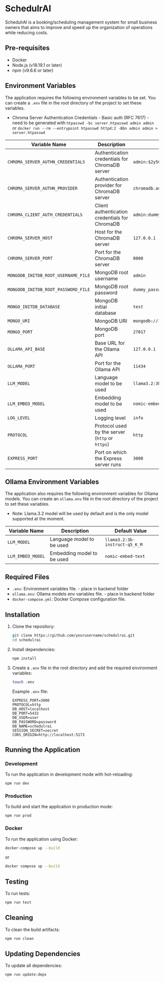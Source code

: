 # SchedulrAI

SchedulrAI is a booking/scheduling management system for small business owners that aims to improve and speed up the organization of operations while reducing costs.

## Pre-requisites

-   Docker
-   Node.js (v18.19.1 or later)
-   npm (v9.6.6 or later)

## Environment Variables

The application requires the following environment variables to be set. You can create a `.env` file in the root directory of the project to set these variables.

-   Chroma Server Authentication Credentials - Basic auth (RFC 7617) - need to be generated with `htpasswd -bc server.htpasswd admin admin` or `docker run --rm --entrypoint htpasswd httpd:2 -Bbn admin admin > server.htpasswd`

| Variable Name                       | Description                                     | Default Value                                                 |
| ----------------------------------- | ----------------------------------------------- | ------------------------------------------------------------- |
| `CHROMA_SERVER_AUTHN_CREDENTIALS`   | Authentication credentials for ChromaDB server  | `admin:$2y505<22-character salt >`                            |
| `CHROMA_SERVER_AUTHN_PROVIDER`      | Authentication provider for ChromaDB server     | `chromadb.auth.basic_authn.BasicAuthenticationServerProvider` |
| `CHROMA_CLIENT_AUTH_CREDENTIALS`    | Client authentication credentials for ChromaDB  | `admin:dummy_password`                                        |
| `CHROMA_SERVER_HOST`                | Host for the ChromaDB server                    | `127.0.0.1`                                                   |
| `CHROMA_SERVER_PORT`                | Port for the ChromaDB server                    | `8000`                                                        |
| `MONGODB_INITDB_ROOT_USERNAME_FILE` | MongoDB root username                           | `admin`                                                       |
| `MONGODB_INITDB_ROOT_PASSWORD_FILE` | MongoDB root password                           | `dummy_password`                                              |
| `MONGO_INITDB_DATABASE`             | MongoDB initial database                        | `test`                                                        |
| `MONGO_URI`                         | MongoDB URI                                     | `mongodb://127.0.0.1:27017`                                   |
| `MONGO_PORT`                        | MongoDB port                                    | `27017`                                                       |
| `OLLAMA_API_BASE`                   | Base URL for the Ollama API                     | `127.0.0.1`                                                   |
| `OLLAMA_PORT`                       | Port for the Ollama API                         | `11434`                                                       |
| `LLM_MODEL`                         | Language model to be used                       | `llama3.2:3b-instruct-q5_K_M`                                 |
| `LLM_EMBED_MODEL`                   | Embedding model to be used                      | `nomic-embed-text`                                            |
| `LOG_LEVEL`                         | Logging level                                   | `info`                                                        |
| `PROTOCOL`                          | Protocol used by the server (`http` or `https`) | `http`                                                        |
| `EXPRESS_PORT`                      | Port on which the Express server runs           | `3000`                                                        |

## Ollama Environment Variables

The application also requires the following environment variables for Ollama models. You can create an `ollama.env` file in the root directory of the project to set these variables.

-   Note: Llama.3.2 model will be used by default and is the only model supported at the moment.

| Variable Name     | Description                | Default Value                 |
| ----------------- | -------------------------- | ----------------------------- |
| `LLM_MODEL`       | Language model to be used  | `llama3.2:3b-instruct-q5_K_M` |
| `LLM_EMBED_MODEL` | Embedding model to be used | `nomic-embed-text`            |

## Required Files

-   `.env`: Environment variables file. - place in backend folder
-   `ollama.env`: Ollama models env variables file. - place in backend folder
-   `docker-compose.yml`: Docker Compose configuration file.

## Installation

1. Clone the repository:

    ```sh
    git clone https://github.com/yourusername/schedulrai.git
    cd schedulrai
    ```

2. Install dependencies:

    ```sh
    npm install
    ```

3. Create a `.env` file in the root directory and add the required environment variables:

    ```sh
    touch .env
    ```

    Example `.env` file:

    ```env
    EXPRESS_PORT=3000
    PROTOCOL=http
    DB_HOST=localhost
    DB_PORT=5432
    DB_USER=user
    DB_PASSWORD=password
    DB_NAME=schedulrai
    SESSION_SECRET=secret
    CORS_ORIGIN=http://localhost:5173
    ```

## Running the Application

### Development

To run the application in development mode with hot-reloading:

```sh
npm run dev
```

### Production

To build and start the application in production mode:

```sh
npm run prod
```

### Docker

To run the application using Docker:

```sh
docker-compose up --build
```

or

```sh
docker compose up --build
```

## Testing

To run tests:

```sh
npm run test
```

## Cleaning

To clean the build artifacts:

```sh
npm run clean
```

## Updating Dependencies

To update all dependencies:

```sh
npm run update:deps
```
